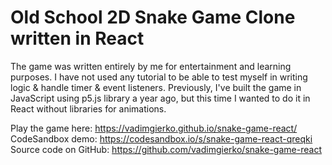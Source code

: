 # Old School 2D Snake Game Clone written in React

The game was written entirely by me for entertainment and learning purposes. I have not used any tutorial to be able to test myself in writing logic & handle timer & event listeners. Previously, I've built the game in JavaScript using p5.js library a year ago, but this time I wanted to do it in React without libraries for animations.

Play the game here: https://vadimgierko.github.io/snake-game-react/
CodeSandbox demo: https://codesandbox.io/s/snake-game-react-qreqki
Source code on GitHub: https://github.com/vadimgierko/snake-game-react
